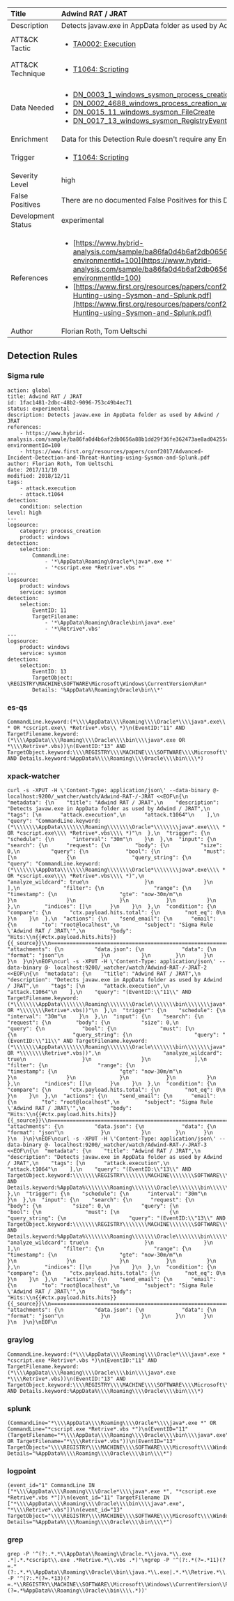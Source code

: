 | Title                | Adwind RAT / JRAT                                                                                                                                                 |
|:---------------------|:------------------------------------------------------------------------------------------------------------------------------------------------------------|
| Description          | Detects javaw.exe in AppData folder as used by Adwind / JRAT                                                                                                                                           |
| ATT&amp;CK Tactic    |  <ul><li>[TA0002: Execution](https://attack.mitre.org/tactics/TA0002)</li></ul>  |
| ATT&amp;CK Technique | <ul><li>[T1064: Scripting](https://attack.mitre.org/techniques/T1064)</li></ul>  |
| Data Needed          | <ul><li>[DN_0003_1_windows_sysmon_process_creation](../Data_Needed/DN_0003_1_windows_sysmon_process_creation.md)</li><li>[DN_0002_4688_windows_process_creation_with_commandline](../Data_Needed/DN_0002_4688_windows_process_creation_with_commandline.md)</li><li>[DN_0015_11_windows_sysmon_FileCreate](../Data_Needed/DN_0015_11_windows_sysmon_FileCreate.md)</li><li>[DN_0017_13_windows_sysmon_RegistryEvent](../Data_Needed/DN_0017_13_windows_sysmon_RegistryEvent.md)</li></ul>  |
| Enrichment           |  Data for this Detection Rule doesn't require any Enrichments.  |
| Trigger              | <ul><li>[T1064: Scripting](../Triggers/T1064.md)</li></ul>  |
| Severity Level       | high |
| False Positives      |  There are no documented False Positives for this Detection Rule yet  |
| Development Status   | experimental |
| References           | <ul><li>[https://www.hybrid-analysis.com/sample/ba86fa0d4b6af2db0656a88b1dd29f36fe362473ae8ad04255c4e52f214a541c?environmentId=100](https://www.hybrid-analysis.com/sample/ba86fa0d4b6af2db0656a88b1dd29f36fe362473ae8ad04255c4e52f214a541c?environmentId=100)</li><li>[https://www.first.org/resources/papers/conf2017/Advanced-Incident-Detection-and-Threat-Hunting-using-Sysmon-and-Splunk.pdf](https://www.first.org/resources/papers/conf2017/Advanced-Incident-Detection-and-Threat-Hunting-using-Sysmon-and-Splunk.pdf)</li></ul>  |
| Author               | Florian Roth, Tom Ueltschi |


## Detection Rules

### Sigma rule

```
action: global
title: Adwind RAT / JRAT
id: 1fac1481-2dbc-48b2-9096-753c49b4ec71
status: experimental
description: Detects javaw.exe in AppData folder as used by Adwind / JRAT
references:
    - https://www.hybrid-analysis.com/sample/ba86fa0d4b6af2db0656a88b1dd29f36fe362473ae8ad04255c4e52f214a541c?environmentId=100
    - https://www.first.org/resources/papers/conf2017/Advanced-Incident-Detection-and-Threat-Hunting-using-Sysmon-and-Splunk.pdf
author: Florian Roth, Tom Ueltschi
date: 2017/11/10
modified: 2018/12/11
tags:
    - attack.execution
    - attack.t1064
detection:
    condition: selection
level: high
---
logsource:
    category: process_creation
    product: windows
detection:
    selection:
        CommandLine:
            - '*\AppData\Roaming\Oracle*\java*.exe *'
            - '*cscript.exe *Retrive*.vbs *'
---
logsource:
    product: windows
    service: sysmon
detection:
    selection:
        EventID: 11
        TargetFilename:
            - '*\AppData\Roaming\Oracle\bin\java*.exe'
            - '*\Retrive*.vbs'
---
logsource:
    product: windows
    service: sysmon
detection:
    selection:
        EventID: 13
        TargetObject: \REGISTRY\MACHINE\SOFTWARE\Microsoft\Windows\CurrentVersion\Run*
        Details: '%AppData%\Roaming\Oracle\bin\\*'

```





### es-qs
    
```
CommandLine.keyword:(*\\\\AppData\\\\Roaming\\\\Oracle*\\\\java*.exe\\ * OR *cscript.exe\\ *Retrive*.vbs\\ *)\n(EventID:"11" AND TargetFilename.keyword:(*\\\\AppData\\\\Roaming\\\\Oracle\\\\bin\\\\java*.exe OR *\\\\Retrive*.vbs))\n(EventID:"13" AND TargetObject.keyword:\\\\REGISTRY\\\\MACHINE\\\\SOFTWARE\\\\Microsoft\\\\Windows\\\\CurrentVersion\\\\Run* AND Details.keyword:%AppData%\\\\Roaming\\\\Oracle\\\\bin\\\\*)
```


### xpack-watcher
    
```
curl -s -XPUT -H \'Content-Type: application/json\' --data-binary @- localhost:9200/_watcher/watch/Adwind-RAT-/-JRAT <<EOF\n{\n  "metadata": {\n    "title": "Adwind RAT / JRAT",\n    "description": "Detects javaw.exe in AppData folder as used by Adwind / JRAT",\n    "tags": [\n      "attack.execution",\n      "attack.t1064"\n    ],\n    "query": "CommandLine.keyword:(*\\\\\\\\AppData\\\\\\\\Roaming\\\\\\\\Oracle*\\\\\\\\java*.exe\\\\ * OR *cscript.exe\\\\ *Retrive*.vbs\\\\ *)"\n  },\n  "trigger": {\n    "schedule": {\n      "interval": "30m"\n    }\n  },\n  "input": {\n    "search": {\n      "request": {\n        "body": {\n          "size": 0,\n          "query": {\n            "bool": {\n              "must": [\n                {\n                  "query_string": {\n                    "query": "CommandLine.keyword:(*\\\\\\\\AppData\\\\\\\\Roaming\\\\\\\\Oracle*\\\\\\\\java*.exe\\\\ * OR *cscript.exe\\\\ *Retrive*.vbs\\\\ *)",\n                    "analyze_wildcard": true\n                  }\n                }\n              ],\n              "filter": {\n                "range": {\n                  "timestamp": {\n                    "gte": "now-30m/m"\n                  }\n                }\n              }\n            }\n          }\n        },\n        "indices": []\n      }\n    }\n  },\n  "condition": {\n    "compare": {\n      "ctx.payload.hits.total": {\n        "not_eq": 0\n      }\n    }\n  },\n  "actions": {\n    "send_email": {\n      "email": {\n        "to": "root@localhost",\n        "subject": "Sigma Rule \'Adwind RAT / JRAT\'",\n        "body": "Hits:\\n{{#ctx.payload.hits.hits}}{{_source}}\\n================================================================================\\n{{/ctx.payload.hits.hits}}",\n        "attachments": {\n          "data.json": {\n            "data": {\n              "format": "json"\n            }\n          }\n        }\n      }\n    }\n  }\n}\nEOF\ncurl -s -XPUT -H \'Content-Type: application/json\' --data-binary @- localhost:9200/_watcher/watch/Adwind-RAT-/-JRAT-2 <<EOF\n{\n  "metadata": {\n    "title": "Adwind RAT / JRAT",\n    "description": "Detects javaw.exe in AppData folder as used by Adwind / JRAT",\n    "tags": [\n      "attack.execution",\n      "attack.t1064"\n    ],\n    "query": "(EventID:\\"11\\" AND TargetFilename.keyword:(*\\\\\\\\AppData\\\\\\\\Roaming\\\\\\\\Oracle\\\\\\\\bin\\\\\\\\java*.exe OR *\\\\\\\\Retrive*.vbs))"\n  },\n  "trigger": {\n    "schedule": {\n      "interval": "30m"\n    }\n  },\n  "input": {\n    "search": {\n      "request": {\n        "body": {\n          "size": 0,\n          "query": {\n            "bool": {\n              "must": [\n                {\n                  "query_string": {\n                    "query": "(EventID:\\"11\\" AND TargetFilename.keyword:(*\\\\\\\\AppData\\\\\\\\Roaming\\\\\\\\Oracle\\\\\\\\bin\\\\\\\\java*.exe OR *\\\\\\\\Retrive*.vbs))",\n                    "analyze_wildcard": true\n                  }\n                }\n              ],\n              "filter": {\n                "range": {\n                  "timestamp": {\n                    "gte": "now-30m/m"\n                  }\n                }\n              }\n            }\n          }\n        },\n        "indices": []\n      }\n    }\n  },\n  "condition": {\n    "compare": {\n      "ctx.payload.hits.total": {\n        "not_eq": 0\n      }\n    }\n  },\n  "actions": {\n    "send_email": {\n      "email": {\n        "to": "root@localhost",\n        "subject": "Sigma Rule \'Adwind RAT / JRAT\'",\n        "body": "Hits:\\n{{#ctx.payload.hits.hits}}{{_source}}\\n================================================================================\\n{{/ctx.payload.hits.hits}}",\n        "attachments": {\n          "data.json": {\n            "data": {\n              "format": "json"\n            }\n          }\n        }\n      }\n    }\n  }\n}\nEOF\ncurl -s -XPUT -H \'Content-Type: application/json\' --data-binary @- localhost:9200/_watcher/watch/Adwind-RAT-/-JRAT-3 <<EOF\n{\n  "metadata": {\n    "title": "Adwind RAT / JRAT",\n    "description": "Detects javaw.exe in AppData folder as used by Adwind / JRAT",\n    "tags": [\n      "attack.execution",\n      "attack.t1064"\n    ],\n    "query": "(EventID:\\"13\\" AND TargetObject.keyword:\\\\\\\\REGISTRY\\\\\\\\MACHINE\\\\\\\\SOFTWARE\\\\\\\\Microsoft\\\\\\\\Windows\\\\\\\\CurrentVersion\\\\\\\\Run* AND Details.keyword:%AppData%\\\\\\\\Roaming\\\\\\\\Oracle\\\\\\\\bin\\\\\\\\*)"\n  },\n  "trigger": {\n    "schedule": {\n      "interval": "30m"\n    }\n  },\n  "input": {\n    "search": {\n      "request": {\n        "body": {\n          "size": 0,\n          "query": {\n            "bool": {\n              "must": [\n                {\n                  "query_string": {\n                    "query": "(EventID:\\"13\\" AND TargetObject.keyword:\\\\\\\\REGISTRY\\\\\\\\MACHINE\\\\\\\\SOFTWARE\\\\\\\\Microsoft\\\\\\\\Windows\\\\\\\\CurrentVersion\\\\\\\\Run* AND Details.keyword:%AppData%\\\\\\\\Roaming\\\\\\\\Oracle\\\\\\\\bin\\\\\\\\*)",\n                    "analyze_wildcard": true\n                  }\n                }\n              ],\n              "filter": {\n                "range": {\n                  "timestamp": {\n                    "gte": "now-30m/m"\n                  }\n                }\n              }\n            }\n          }\n        },\n        "indices": []\n      }\n    }\n  },\n  "condition": {\n    "compare": {\n      "ctx.payload.hits.total": {\n        "not_eq": 0\n      }\n    }\n  },\n  "actions": {\n    "send_email": {\n      "email": {\n        "to": "root@localhost",\n        "subject": "Sigma Rule \'Adwind RAT / JRAT\'",\n        "body": "Hits:\\n{{#ctx.payload.hits.hits}}{{_source}}\\n================================================================================\\n{{/ctx.payload.hits.hits}}",\n        "attachments": {\n          "data.json": {\n            "data": {\n              "format": "json"\n            }\n          }\n        }\n      }\n    }\n  }\n}\nEOF\n
```


### graylog
    
```
CommandLine.keyword:(*\\\\AppData\\\\Roaming\\\\Oracle*\\\\java*.exe * *cscript.exe *Retrive*.vbs *)\n(EventID:"11" AND TargetFilename.keyword:(*\\\\AppData\\\\Roaming\\\\Oracle\\\\bin\\\\java*.exe *\\\\Retrive*.vbs))\n(EventID:"13" AND TargetObject.keyword:\\\\REGISTRY\\\\MACHINE\\\\SOFTWARE\\\\Microsoft\\\\Windows\\\\CurrentVersion\\\\Run* AND Details.keyword:%AppData%\\\\Roaming\\\\Oracle\\\\bin\\\\*)
```


### splunk
    
```
(CommandLine="*\\\\AppData\\\\Roaming\\\\Oracle*\\\\java*.exe *" OR CommandLine="*cscript.exe *Retrive*.vbs *")\n(EventID="11" (TargetFilename="*\\\\AppData\\\\Roaming\\\\Oracle\\\\bin\\\\java*.exe" OR TargetFilename="*\\\\Retrive*.vbs"))\n(EventID="13" TargetObject="\\\\REGISTRY\\\\MACHINE\\\\SOFTWARE\\\\Microsoft\\\\Windows\\\\CurrentVersion\\\\Run*" Details="%AppData%\\\\Roaming\\\\Oracle\\\\bin\\\\*")
```


### logpoint
    
```
(event_id="1" CommandLine IN ["*\\\\AppData\\\\Roaming\\\\Oracle*\\\\java*.exe *", "*cscript.exe *Retrive*.vbs *"])\n(event_id="11" TargetFilename IN ["*\\\\AppData\\\\Roaming\\\\Oracle\\\\bin\\\\java*.exe", "*\\\\Retrive*.vbs"])\n(event_id="13" TargetObject="\\\\REGISTRY\\\\MACHINE\\\\SOFTWARE\\\\Microsoft\\\\Windows\\\\CurrentVersion\\\\Run*" Details="%AppData%\\\\Roaming\\\\Oracle\\\\bin\\\\*")
```


### grep
    
```
grep -P '^(?:.*.*\\AppData\\Roaming\\Oracle.*\\java.*\\.exe .*|.*.*cscript\\.exe .*Retrive.*\\.vbs .*)'\ngrep -P '^(?:.*(?=.*11)(?=.*(?:.*.*\\AppData\\Roaming\\Oracle\\bin\\java.*\\.exe|.*.*\\Retrive.*\\.vbs)))'\ngrep -P '^(?:.*(?=.*13)(?=.*\\REGISTRY\\MACHINE\\SOFTWARE\\Microsoft\\Windows\\CurrentVersion\\Run.*)(?=.*%AppData%\\Roaming\\Oracle\\bin\\\\.*))'
```



